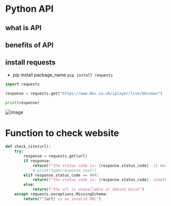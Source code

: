 # Python API

## what is API

## benefits of API

## install requests

- pip install package_name `pip install requests`

```python
import requests

response = requests.get("https://www.bbc.co.uk/iplayer/live/bbcnews")

print(response)
```

![image](https://user-images.githubusercontent.com/110176257/183609297-e4567d5d-0b59-436f-97b6-8191eabba75d.png)


# Function to check website 

```python
def check_site(url):
    try:
        response = requests.get(url)
        if response:
            return(f"the status code is: {response.status_code}  it means the website is working")
            # print(type(response.text))
        elif response.status_code == 404:
            return(f"the status code is: {response.status_code}, something went wrong")
        else:
            return(f"the url is unavailable or doesnt exist")
    except requests.exceptions.MissingSchema:
        return(f"{url} is an invalid URL")

```
